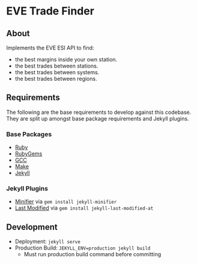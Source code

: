 # EVE Trade Finder

## About
Implements the EVE ESI API to find:

* the best margins inside your own station.
* the best trades between stations.
* the best trades between systems.
* the best trades between regions.

## Requirements

The following are the base requirements to develop against this codebase. They are split up amongst base package requirements and Jekyll plugins.

### Base Packages

* [Ruby](https://www.ruby-lang.org/en/documentation/installation/)
* [RubyGems](https://rubygems.org/pages/download)
* [GCC](https://gcc.gnu.org/install/)
* [Make](https://www.gnu.org/software/make/)
* [Jekyll](https://jekyllrb.com/docs/installation/)

### Jekyll Plugins

* [Minifier](https://github.com/digitalsparky/jekyll-minifier) via `gem install jekyll-minifier`
* [Last Modified](jekyll-last-modified-at) via `gem install jekyll-last-modified-at`

## Development

* Deployment: `jekyll serve`
* Production Build: `JEKYLL_ENV=production jekyll build`
  - Must run production build command before committing
